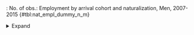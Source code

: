 <div class="tabledetails">

|     |
| --- |
: No. of obs.: Employment by arrival cohort and naturalization, Men, 2007-2015 {#tbl:nat_empl_dummy_n_m}

<details>
<summary>
Expand
</summary>
<div class="tabwrap">
<table class="scientific medleftstub">
<tr> <td style='text-align: left'></td><td colspan=6 style='text-align:center'><strong>Arrival cohort</strong><td></td></td></tr>
<tr> <td style='text-align: left'></td> <td style='text-align: right'><strong>1964-73</strong></td> <td style='text-align: right'><strong>1974-83</strong></td> <td style='text-align: right'><strong>1984-93</strong></td> <td style='text-align: right'><strong>1994-03</strong></td> <td style='text-align: right'><strong>2004-10</strong></td> <td style='text-align: right'><strong>Total</strong></td> <td style='text-align: right'><strong>N</strong></td></tr>
<tr> <td style='text-align: left'></td> <td style='text-align: right'>n</td> <td style='text-align: right'>n</td> <td style='text-align: right'>n</td> <td style='text-align: right'>n</td> <td style='text-align: right'>n</td> <td style='text-align: right'>n</td> <td style='text-align: right'></td></tr>
<tr> <td style='text-align: left'>Non-naturalized immigrant</td> <td style='text-align: right'>88</td> <td style='text-align: right'>2227</td> <td style='text-align: right'>11267</td> <td style='text-align: right'>18779</td> <td style='text-align: right'>13917</td> <td style='text-align: right'>46278</td> <td style='text-align: right'>41,656</td></tr>
<tr> <td style='text-align: left'>Naturalized immigrant</td> <td style='text-align: right'>27</td> <td style='text-align: right'>704</td> <td style='text-align: right'>5536</td> <td style='text-align: right'>4903</td> <td style='text-align: right'>403</td> <td style='text-align: right'>11573</td> <td style='text-align: right'>13,471</td></tr>
<tr> <td style='text-align: left'>Naturalized/recognized Ethnic German</td> <td style='text-align: right'>8</td> <td style='text-align: right'>1067</td> <td style='text-align: right'>7660</td> <td style='text-align: right'>7371</td> <td style='text-align: right'>1028</td> <td style='text-align: right'>17135</td> <td style='text-align: right'>19,861</td></tr>
<tr> <td style='text-align: left'>Total</td> <td style='text-align: right'>124</td> <td style='text-align: right'>3998</td> <td style='text-align: right'>24463</td> <td style='text-align: right'>31054</td> <td style='text-align: right'>15348</td> <td style='text-align: right'>74987</td> <td style='text-align: right'>74,988</td></tr>
<tr> <td style='text-align: left'>N</td> <td style='text-align: right'>122</td> <td style='text-align: right'>4,157</td> <td style='text-align: right'>25,973</td> <td style='text-align: right'>31,048</td> <td style='text-align: right'>13,688</td> <td style='text-align: right'>74,988</td> <td style='text-align: right'></td></tr>
</table>
</div>
</details>
</div>
